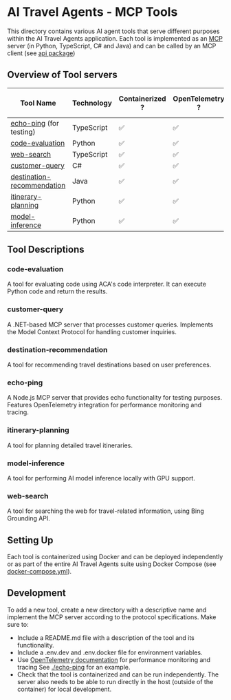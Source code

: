 # AI Travel Agents - MCP Tools

This directory contains various AI agent tools that serve different purposes within the AI Travel Agents application. Each tool is implemented as an [MCP](https://github.com/modelcontextprotocol) server (in Python, TypeScript, C# and Java) and can be called by an MCP client (see [api package](../api))

## Overview of Tool servers

| Tool Name                                                  | Technology | Containerized ? | OpenTelemetry ? | Code Interpreter | GPU ? | AI Foundry Access |
| ---------------------------------------------------------- | ---------- | --------------- | --------------- | ---------------- | ----- | ----------------- |
| [echo-ping](./echo-ping) (for testing)                     | TypeScript | ✅              | ✅              |                  |       |                   |
| [code-evaluation](./code-evaluation)                       | Python     | ✅              | ✅              | ✅               |       |                   |
| [web-search](./web-search)                                 | TypeScript | ✅              | ✅              |                  |       | ✅                |
| [customer-query](./customer-query)                         | C#         | ✅              | ✅              |                  |       | ✅                |
| [destination-recommendation](./destination-recommendation) | Java       | ✅              | ✅              |                  |       | ✅                |
| [itinerary-planning](./itinerary-planning)                 | Python     | ✅              | ✅              |                  |       |                   |
| [model-inference](./model-inference)                       | Python     | ✅              | ✅              |                  | ✅    |                   |

## Tool Descriptions

### code-evaluation

A tool for evaluating code using ACA's code interpreter. It can execute Python code and return the results.

### customer-query

A .NET-based MCP server that processes customer queries. Implements the Model Context Protocol for handling customer inquiries.

### destination-recommendation

A tool for recommending travel destinations based on user preferences.

### echo-ping

A Node.js MCP server that provides echo functionality for testing purposes. Features OpenTelemetry integration for performance monitoring and tracing.

### itinerary-planning

A tool for planning detailed travel itineraries.

### model-inference

A tool for performing AI model inference locally with GPU support.

### web-search

A tool for searching the web for travel-related information, using Bing Grounding API.

## Setting Up

Each tool is containerized using Docker and can be deployed independently or as part of the entire AI Travel Agents suite using Docker Compose (see [docker-compose.yml](../docker-compose.yml)).

## Development

To add a new tool, create a new directory with a descriptive name and implement the MCP server according to the protocol specifications. Make sure to:

- Include a README.md file with a description of the tool and its functionality.
- Include a .env.dev and .env.docker file for environment variables.
- Use [OpenTelemetry documentation](https://opentelemetry.io/docs/) for performance monitoring and tracing See [./echo-ping](./echo-ping) for an example.
- Check that the tool is containerized and can be run independently. The server also needs to be able to run directly in the host (outside of the container) for local development.
